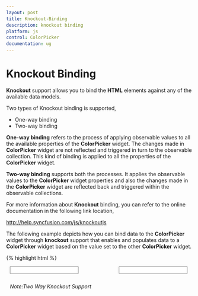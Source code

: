```yaml
---
layout: post
title: Knockout-Binding
description: knockout binding
platform: js
control: ColorPicker
documentation: ug
---
```


# Knockout Binding

**Knockout** support allows you to bind the **HTML** elements against any of the available data models.

Two types of Knockout binding is supported,

* One-way binding
* Two-way binding

**One-way binding** refers to the process of applying observable values to all the available properties of the **ColorPicker** widget. The changes made in **ColorPicker** widget are not reflected and triggered in turn to the observable collection. This kind of binding is applied to all the properties of the **ColorPicker** widget.

**Two-way binding** supports both the processes. It applies the observable values to the **ColorPicker** widget properties and also the changes made in the **ColorPicker** widget are reflected back and triggered within the observable collections. 

For more information about **Knockout** binding, you can refer to the online documentation in the following link location,

<http://help.syncfusion.com/js/knockoutjs>

The following example depicts how you can bind data to the **ColorPicker** widget through **knockout** support that enables and populates data to a **ColorPicker** widget based on the value set to the other **ColorPicker** widget.



{% highlight html %}


<!doctype html>
<html>
<head>
    <title>Essential Studio for JavaScript : ColorPicker - KnockOut</title>
    <meta name="viewport" content="width=device-width, initial-scale=1.0" charset="utf-8"   />
    <link href="http://cdn.syncfusion.com/{{ site.releaseversion }}/js/web/flat-azure/ej.web.all.min.css" rel="stylesheet" />
    <script src="http://cdn.syncfusion.com/js/assets/external/jquery-1.10.2.min.js"></script>
    <script src="http://cdn.syncfusion.com/js/assets/external/jquery.globalize.min.js"> </script>
    <script src="http://cdn.syncfusion.com/js/assets/external/jquery.easing.1.3.min.js"> </script>
    <script src="http://cdn.syncfusion.com/js/assets/external/knockout.min.js"></script>
    <script src="http://cdn.syncfusion.com/{{ site.releaseversion }}/js/web/ej.web.all.min.js"></script>
    <script src="http://cdn.syncfusion.com/{{ site.releaseversion }}/js/ej.widget.ko.min.js"></script>
</head>
<body>
    <div class="content-container-fluid">
        <div class="row" style="width: 100%">
            <div class="cols-sample-area" style="width: 100%">
                <div class="frame" style="width: 420px">
                    <div id="control" style="float: left; width: 70%; margin-left: 10px">
                        <input id="colorpick" data-bind="ejColorPicker: { value: value, modelType: palette }" />
                        <h6><span style="font-style: italic; font-weight: normal; position: absolute; margin-top: 5px;">Note:Two Way Knockout Support</span></h6>
                    </div>
                    <div id="binding" style="float: left; width: 23%">
                        <input id="colorpick1" data-bind="ejColorPicker: { value: value, modelType: picker }" />
                    </div>
                </div>
            </div>
        </div>
    </div>
    <script>
        window.viewModel = {
            value: ko.observable("#278787"),
            palette: ko.observable("palette"),
            picker: ko.observable("picker")
        };
        $(function () {
            ko.applyBindings(viewModel);
        });
    </script>
    <style>
        .element {
            display: inline-block;
        }

        .frame {
            width: 600px;
            border: 0px;
        }

        #control {
            width: 600px;
        }
    </style>
</body>
</html>


{% endhighlight %}



The following screenshot displays the output of the above code example.



![](/js/ColorPicker/Knockout-Binding_images/Knockout-Binding_img1.png) 

